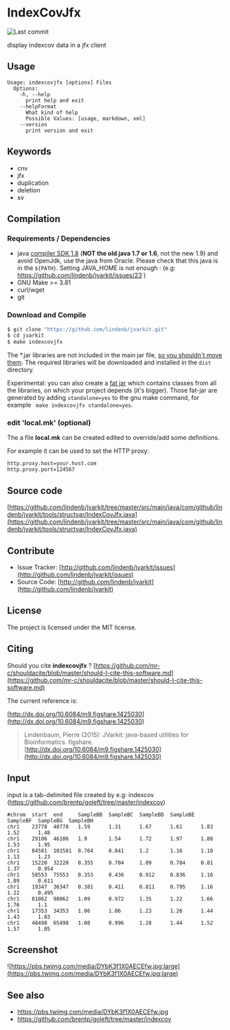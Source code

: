 # IndexCovJfx

![Last commit](https://img.shields.io/github/last-commit/lindenb/jvarkit.png)

display indexcov data in a jfx client


## Usage

```
Usage: indexcovjfx [options] Files
  Options:
    -h, --help
      print help and exit
    --helpFormat
      What kind of help
      Possible Values: [usage, markdown, xml]
    --version
      print version and exit

```


## Keywords

 * cnv
 * jfx
 * duplication
 * deletion
 * sv


## Compilation

### Requirements / Dependencies

* java [compiler SDK 1.8](http://www.oracle.com/technetwork/java/index.html) (**NOT the old java 1.7 or 1.6**, not the new 1.9) and avoid OpenJdk, use the java from Oracle. Please check that this java is in the `${PATH}`. Setting JAVA_HOME is not enough : (e.g: https://github.com/lindenb/jvarkit/issues/23 )
* GNU Make >= 3.81
* curl/wget
* git


### Download and Compile

```bash
$ git clone "https://github.com/lindenb/jvarkit.git"
$ cd jvarkit
$ make indexcovjfx
```

The *.jar libraries are not included in the main jar file, [so you shouldn't move them](https://github.com/lindenb/jvarkit/issues/15#issuecomment-140099011 ).
The required libraries will be downloaded and installed in the `dist` directory.

Experimental: you can also create a [fat jar](https://stackoverflow.com/questions/19150811/) which contains classes from all the libraries, on which your project depends (it's bigger). Those fat-jar are generated by adding `standalone=yes` to the gnu make command, for example ` make indexcovjfx standalone=yes`.

### edit 'local.mk' (optional)

The a file **local.mk** can be created edited to override/add some definitions.

For example it can be used to set the HTTP proxy:

```
http.proxy.host=your.host.com
http.proxy.port=124567
```
## Source code 

[https://github.com/lindenb/jvarkit/tree/master/src/main/java/com/github/lindenb/jvarkit/tools/structvar/IndexCovJfx.java](https://github.com/lindenb/jvarkit/tree/master/src/main/java/com/github/lindenb/jvarkit/tools/structvar/IndexCovJfx.java)


## Contribute

- Issue Tracker: [http://github.com/lindenb/jvarkit/issues](http://github.com/lindenb/jvarkit/issues)
- Source Code: [http://github.com/lindenb/jvarkit](http://github.com/lindenb/jvarkit)

## License

The project is licensed under the MIT license.

## Citing

Should you cite **indexcovjfx** ? [https://github.com/mr-c/shouldacite/blob/master/should-I-cite-this-software.md](https://github.com/mr-c/shouldacite/blob/master/should-I-cite-this-software.md)

The current reference is:

[http://dx.doi.org/10.6084/m9.figshare.1425030](http://dx.doi.org/10.6084/m9.figshare.1425030)

> Lindenbaum, Pierre (2015): JVarkit: java-based utilities for Bioinformatics. figshare.
> [http://dx.doi.org/10.6084/m9.figshare.1425030](http://dx.doi.org/10.6084/m9.figshare.1425030)


## Input

input is a tab-delimited file created by e.g: indexcov (https://github.com/brentp/goleft/tree/master/indexcov)

```
#chrom  start  end     SampleBB  SampleBC  SampleBD  SampleBE  SampleBF  SampleBG  SampleBH
chr1    23778  40778   1.59      1.31      1.67      1.61      1.83      1.52      1.48
chr1    29106  46106   1.9       1.54      1.72      1.97      1.88      1.53      1.95
chr1    84581  101581  0.764     0.841     1.2       1.16      1.18      1.13      1.23
chr1    15220  32220   0.355     0.704     1.09      0.784     0.81      1.37      0.954
chr1    58553  75553   0.353     0.436     0.912     0.836     1.16      1.09      0.611
chr1    19347  36347   0.381     0.411     0.811     0.795     1.16      1.22      0.495
chr1    81062  98062   1.09      0.972     1.35      1.22      1.66      1.76      1.1
chr1    17353  34353   1.06      1.06      1.23      1.26      1.44      1.43      1.03
chr1    48498  65498   1.08      0.996     1.28      1.44      1.52      1.57      1.05
```

## Screenshot

![https://pbs.twimg.com/media/DYbK3f1X0AECEfw.jpg:large](https://pbs.twimg.com/media/DYbK3f1X0AECEfw.jpg:large)

## See also

* https://pbs.twimg.com/media/DYbK3f1X0AECEfw.jpg
* https://github.com/brentp/goleft/tree/master/indexcov


